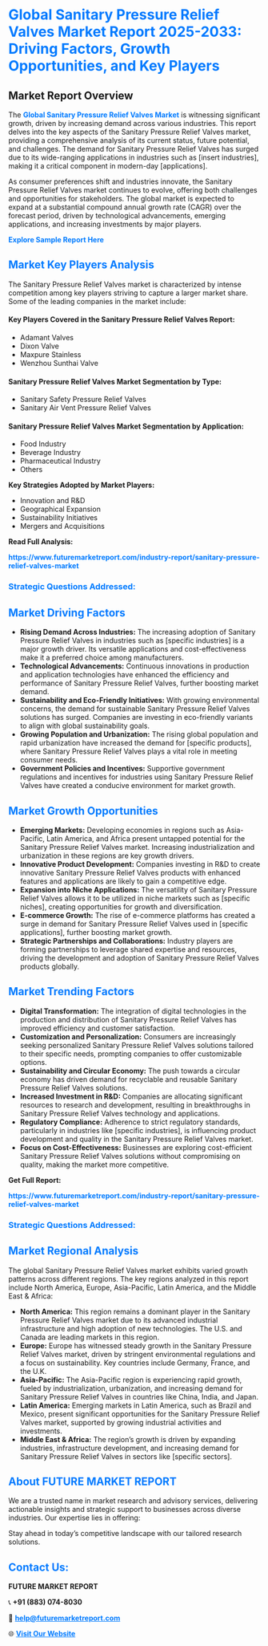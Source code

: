 <h1 style="color: #007BFF;">Global Sanitary Pressure Relief Valves Market Report 2025-2033: Driving Factors, Growth Opportunities, and Key Players</h1>

<section id="overview">
<h2>Market Report Overview</h2>
<p>The <a href="https://www.futuremarketreport.com/industry-report/sanitary-pressure-relief-valves-market" style="color: #007BFF; text-decoration: none;"><strong>Global Sanitary Pressure Relief Valves Market</strong></a> is witnessing significant growth, driven by increasing demand across various industries. This report delves into the key aspects of the Sanitary Pressure Relief Valves market, providing a comprehensive analysis of its current status, future potential, and challenges. The demand for Sanitary Pressure Relief Valves has surged due to its wide-ranging applications in industries such as [insert industries], making it a critical component in modern-day [applications].</p>
<p>As consumer preferences shift and industries innovate, the Sanitary Pressure Relief Valves market continues to evolve, offering both challenges and opportunities for stakeholders. The global market is expected to expand at a substantial compound annual growth rate (CAGR) over the forecast period, driven by technological advancements, emerging applications, and increasing investments by major players.</p>
</section>

<section id="overview">
<p><a href="https://www.futuremarketreport.com/request-sample/reportId=29206" style="color: #007BFF; text-decoration: none;"><strong>Explore Sample Report Here</strong></a></p>
</section>

<section id="key-players">
<h2 style="color: #007BFF;">Market Key Players Analysis</h2>
<p>The Sanitary Pressure Relief Valves market is characterized by intense competition among key players striving to capture a larger market share. Some of the leading companies in the market include:</p>
<h4>Key Players Covered in the Sanitary Pressure Relief Valves Report:</h4>
<ul><li>Adamant Valves</li><li>Dixon Valve</li><li>Maxpure Stainless</li><li>Wenzhou Sunthai Valve</li></ul>
<h4>Sanitary Pressure Relief Valves Market Segmentation by Type:</h4>
<ul><li>Sanitary Safety Pressure Relief Valves</li><li>Sanitary Air Vent Pressure Relief Valves</li></ul>

<h4>Sanitary Pressure Relief Valves Market Segmentation by Application:</h4>
<ul><li>Food Industry</li><li>Beverage Industry</li><li>Pharmaceutical Industry</li><li>Others</li></ul>
<p><strong>Key Strategies Adopted by Market Players:</strong></p>
<ul>
<li>Innovation and R&D</li>
<li>Geographical Expansion</li>
<li>Sustainability Initiatives</li>
<li>Mergers and Acquisitions</li>
</ul>
</section>

<section>
<p><strong>Read Full Analysis: </strong></p><a href="https://www.futuremarketreport.com/industry-report/sanitary-pressure-relief-valves-market" style="color: #007BFF; text-decoration: none;"><strong>https://www.futuremarketreport.com/industry-report/sanitary-pressure-relief-valves-market</strong></a>
<h3 style="color: #007BFF;">Strategic Questions Addressed:</h3>
</section>

<section id="driving-factors">
<h2 style="color: #007BFF;">Market Driving Factors</h2>
<ul>
<li><strong>Rising Demand Across Industries:</strong> The increasing adoption of Sanitary Pressure Relief Valves in industries such as [specific industries] is a major growth driver. Its versatile applications and cost-effectiveness make it a preferred choice among manufacturers.</li>
<li><strong>Technological Advancements:</strong> Continuous innovations in production and application technologies have enhanced the efficiency and performance of Sanitary Pressure Relief Valves, further boosting market demand.</li>
<li><strong>Sustainability and Eco-Friendly Initiatives:</strong> With growing environmental concerns, the demand for sustainable Sanitary Pressure Relief Valves solutions has surged. Companies are investing in eco-friendly variants to align with global sustainability goals.</li>
<li><strong>Growing Population and Urbanization:</strong> The rising global population and rapid urbanization have increased the demand for [specific products], where Sanitary Pressure Relief Valves plays a vital role in meeting consumer needs.</li>
<li><strong>Government Policies and Incentives:</strong> Supportive government regulations and incentives for industries using Sanitary Pressure Relief Valves have created a conducive environment for market growth.</li>
</ul>
</section>

<section id="growth-opportunities">
<h2 style="color: #007BFF;">Market Growth Opportunities</h2>
<ul>
<li><strong>Emerging Markets:</strong> Developing economies in regions such as Asia-Pacific, Latin America, and Africa present untapped potential for the Sanitary Pressure Relief Valves market. Increasing industrialization and urbanization in these regions are key growth drivers.</li>
<li><strong>Innovative Product Development:</strong> Companies investing in R&D to create innovative Sanitary Pressure Relief Valves products with enhanced features and applications are likely to gain a competitive edge.</li>
<li><strong>Expansion into Niche Applications:</strong> The versatility of Sanitary Pressure Relief Valves allows it to be utilized in niche markets such as [specific niches], creating opportunities for growth and diversification.</li>
<li><strong>E-commerce Growth:</strong> The rise of e-commerce platforms has created a surge in demand for Sanitary Pressure Relief Valves used in [specific applications], further boosting market growth.</li>
<li><strong>Strategic Partnerships and Collaborations:</strong> Industry players are forming partnerships to leverage shared expertise and resources, driving the development and adoption of Sanitary Pressure Relief Valves products globally.</li>
</ul>
</section>

<section id="trending-factors">
<h2 style="color: #007BFF;">Market Trending Factors</h2>
<ul>
<li><strong>Digital Transformation:</strong> The integration of digital technologies in the production and distribution of Sanitary Pressure Relief Valves has improved efficiency and customer satisfaction.</li>
<li><strong>Customization and Personalization:</strong> Consumers are increasingly seeking personalized Sanitary Pressure Relief Valves solutions tailored to their specific needs, prompting companies to offer customizable options.</li>
<li><strong>Sustainability and Circular Economy:</strong> The push towards a circular economy has driven demand for recyclable and reusable Sanitary Pressure Relief Valves solutions.</li>
<li><strong>Increased Investment in R&D:</strong> Companies are allocating significant resources to research and development, resulting in breakthroughs in Sanitary Pressure Relief Valves technology and applications.</li>
<li><strong>Regulatory Compliance:</strong> Adherence to strict regulatory standards, particularly in industries like [specific industries], is influencing product development and quality in the Sanitary Pressure Relief Valves market.</li>
<li><strong>Focus on Cost-Effectiveness:</strong> Businesses are exploring cost-efficient Sanitary Pressure Relief Valves solutions without compromising on quality, making the market more competitive.</li>
</ul>
</section>

<section>
<p><strong>Get Full Report: </strong></p><a href="https://www.futuremarketreport.com/industry-report/sanitary-pressure-relief-valves-market" style="color: #007BFF; text-decoration: none;"><strong>https://www.futuremarketreport.com/industry-report/sanitary-pressure-relief-valves-market</strong></a>
<h3 style="color: #007BFF;">Strategic Questions Addressed:</h3>
</section>


<section id="regional-analysis">
<h2 style="color: #007BFF;">Market Regional Analysis</h2>
<p>The global Sanitary Pressure Relief Valves market exhibits varied growth patterns across different regions. The key regions analyzed in this report include North America, Europe, Asia-Pacific, Latin America, and the Middle East & Africa:</p>
<ul>
<li><strong>North America:</strong> This region remains a dominant player in the Sanitary Pressure Relief Valves market due to its advanced industrial infrastructure and high adoption of new technologies. The U.S. and Canada are leading markets in this region.</li>
<li><strong>Europe:</strong> Europe has witnessed steady growth in the Sanitary Pressure Relief Valves market, driven by stringent environmental regulations and a focus on sustainability. Key countries include Germany, France, and the U.K.</li>
<li><strong>Asia-Pacific:</strong> The Asia-Pacific region is experiencing rapid growth, fueled by industrialization, urbanization, and increasing demand for Sanitary Pressure Relief Valves in countries like China, India, and Japan.</li>
<li><strong>Latin America:</strong> Emerging markets in Latin America, such as Brazil and Mexico, present significant opportunities for the Sanitary Pressure Relief Valves market, supported by growing industrial activities and investments.</li>
<li><strong>Middle East & Africa:</strong> The region’s growth is driven by expanding industries, infrastructure development, and increasing demand for Sanitary Pressure Relief Valves in sectors like [specific sectors].</li>
</ul>
</section>

<footer>
<h2 style="color: #007BFF;">About FUTURE MARKET REPORT</h2>
<p>We are a trusted name in market research and advisory services, delivering actionable insights and strategic support to businesses across diverse industries. Our expertise lies in offering:</p>

<p>Stay ahead in today’s competitive landscape with our tailored research solutions.</p>

<h2 style="color: #007BFF;">Contact Us:</h2>
<p><strong>FUTURE MARKET REPORT</strong></p>
<p>📞 <strong>+91 (883) 074-8030</strong></p>
<p>📧 <strong><a href="mailto:help@futuremarketreport.com" style="color: #007BFF;">help@futuremarketreport.com</a></strong></p>
<p>🌐 <strong><a href="https://www.futuremarketreport.com/" style="color: #007BFF;">Visit Our Website</a></strong></p>
</footer>